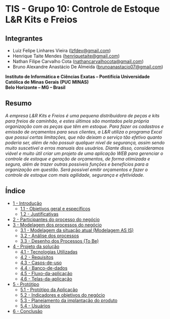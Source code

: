 # TIS - Grupo 10: Controle de Estoque L&R Kits e Freios

## Integrantes
- Luiz Felipe Linhares Vieira (lzfdev@gmail.com)
- Henrique Taite Mendes (henriquetaite@gmail.com)
- Nathan Filipe Carvalho Cota (nathancarvalhocota@gmail.com)
- Bruno Alexandre Anastácio De Almeida (brunoanastacio07@gmail.com)

**Instituto de Informática e Ciências Exatas – Pontifícia Universidade Católica de Minas Gerais (PUC MINAS)  
Belo Horizonte – MG – Brasil**

## Resumo 
*A empresa L&R Kits e Freios é uma pequena distribuidora de peças e kits para freios de caminhão, e estes últimos são montados pela própria organização com as peças que têm em estoque. Para fazer os cadastros e emissão de orçamentos para seus clientes, a L&R utiliza o programa Excel que possui certas limitações, que não deixam o serviço tão efetivo quanto poderia ser, além de não possuir qualquer nível de segurança, assim sendo muito suscetível a erros manuais dos usuários.
Diante disso, consideramos viável e muito útil criar um projeto de uma aplicação WEB para gerenciar o controle de estoque e geração de orçamentos, de forma otimizada e segura, além de trazer outras possíveis funções e benefícios para a organização em questão. Será possível emitir orçamentos e fazer o controle de estoque com mais agilidade, segurança e efetividade.*  

## Índice
* [1 - Introdução](1-Introdução.md)
	- [1.1 - Objetivos geral e específicos](1-Introdução.md#1.1.-Objetivos-geral-e-específicos)
	- [1.2 - Justificativas](1-Introdução.md#1.2.-Justificativas)
* [2 - Participantes do processo do negócio](2-Participantes.md)
* [3 - Modelagem dos processos do negócio](3-Modelagem.md)
	- [3.1 - Modelagem da situação atual (Modelagem AS IS)](3-Modelagem.md#3.1.-Modelagem-da-situação-atual-(Modelagem-AS-IS))
	- [3.2 - Análise dos processos](3-Modelagem.md#3.2.-Análise-dos-processos)
	- [3.3 - Desenho dos Processos (To Be)](3-Modelagem.md#3.3.-Desenho-dos-Processos-(To-Be))
* [4 - Projeto da solução](4-Projeto-da-solucao.md)
  	- [4.1 - Tecnologias Utilizadas](4.1-Tecnologias-utilizadas.md)
  	- [4.2 - Requisitos](4.2-Requisitos.md)
  	- [4.3 - Casos-de-uso](4.3-Casos-de-uso.md)
  	- [4.4 - Banco-de-dados](4.4-Banco-de-dados.md)
  	- [4.5 - Fluxo-da-aplicação](4.5-Fluxo-da-aplicação.md)
  	- [4.6 - Telas-da-aplicação](4.6-Telas-da-aplicação.md)
* [5 - Protótipo](5.1-Protótipo.md)
    - [5.1 - Protótipo da Aplicação](5.1-Protótipo.md)
    - [5.2 - Indicadores e objetivos do negócio](5.2-Indicadores-e-objetivos-do-negócio.md)
    - [5.3 - Planejamento da implantação do produto](5.3-Planejamento-da-implantação-do-produto.md)
    - [5.4 - Usuários](5.4-Usuários.md)
* [6 - Conclusão](6-Conclusão.md)
